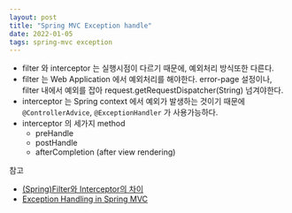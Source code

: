 ```yaml
---
layout: post
title: "Spring MVC Exception handle"
date: 2022-01-05
tags: spring-mvc exception
---
```


* filter 와 interceptor 는 실행시점이 다르기 때문에, 예외처리 방식또한 다른다.
* filter 는 Web Application 에서 예외처리를 해야한다. error-page 설정이나, filter 내에서 예외를 잡아 request.getRequestDispatcher(String) 넘겨야한다.
* interceptor 는 Spring context 에서 예외가 발생하는 것이기 때문에 `@ControllerAdvice`, `@ExceptionHandler` 가 사용가능하다.
* interceptor 의 세가지 method
	* preHandle
	* postHandle
	* afterCompletion (after view rendering)

참고
- [(Spring)Filter와 Interceptor의 차이](https://meetup.toast.com/posts/151)
- [Exception Handling in Spring MVC](https://spring.io/blog/2013/11/01/exception-handling-in-spring-mvc)